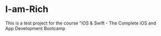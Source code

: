 # I-am-Rich

This is a test project for the course "iOS & Swift - The Complete iOS and App Development Bootcamp
